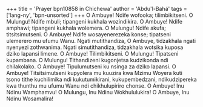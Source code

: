 +++
title = 'Prayer bpn10858 in Chichewa'
author = 'Abdu'l-Bahá'
tags = ['lang-ny', 'bpn-unsorted']
+++
O Ambuye! Ndife wofooka; tilimbikitseni.  O Mulungu!  Ndife mbuli; tipangeni kukhala wozindikira.  O Ambuye!  Ndife amphawi; tipangeni kukhala wolemera.  O Mulungu! Ndife akufa; titsitsimutseni.  O Ambuye! Ndife wosayenerezeka konse; tipatseni ulemerero mu ufumu Wanu. Ngati mutithandiza, O Ambuye, tidzakhala ngati nyenyezi zothwanima.  Ngati simutithandiza, tidzakhala wotsika kuposa dziko lapansi limene.  O Ambuye! Tilimbikitseni.  O Mulungu! Tipatseni kupambana.  O Mulungu! Tithandizeni kugonjetsa kudzikonda ndi chilakolako.  O Ambuye! Tipulumutseni ku nsinga za dziko lapansi.  O Ambuye! Titsitsimutseni kupyolera mu kuuzira kwa Mzimu Woyera kuti tsono tithe kuchilimika ndi kukutumikirani, kukupembedzani, ndikudzipereka kwa thunthu mu ufumu Wanu ndi chikhulupiriro chonse.  O Ambuye!  Inu Ndinu Wamphamvu!  O Mulungu, Inu Ndinu Wokhululukira!  O Ambuye, Inu Ndinu Wosamalira!
